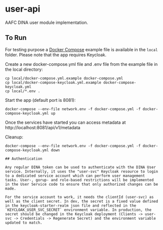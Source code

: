 # user-api

AAFC DINA user module implementation.


## To Run

For testing purpose a [Docker Compose](https://docs.docker.com/compose/) example file is available in the `local` folder.
Please note that the app requires Keycloak.

Create a new docker-compose.yml file and .env file from the example file in the local directory:

```
cp local/docker-compose.yml.example docker-compose.yml
cp local/docker-compose-keycloak.yml.example docker-compose-keycloak.yml
cp local/*.env .
```

Start the app (default port is 8081):

```
docker-compose --env-file network.env -f docker-compose.yml -f docker-compose-keycloak.yml up
```

Once the services have started you can access metadata at http://localhost:8081/api/v1/metadata

Cleanup:
```
docker-compose --env-file network.env -f docker-compose.yml -f docker-compose-keycloak.yml down

## Authentication

Any regular DINA token can be used to authenticate with the DINA User service. Internally, it uses the "user-svc" Keycloak resource to login to a dedicated service account which can perform user management tasks. User-, gorup- and role-based restrictions will be implemented in the User Service code to ensure that only authorized changes can be made.

For the service account to work, it needs the clientId (user-svc) as well as the client secret. In dev, the secret is a fixed value defined in the keycloak-starter-realm json file and reflected in the `KEYCLOAK_USER_SVC_SECRET` environment variable. In production, the secret should be changed in the Keycloak deployment (Clients -> user-svc -> Credentials -> Regenerate Secret) and the environment variable updated to match.
